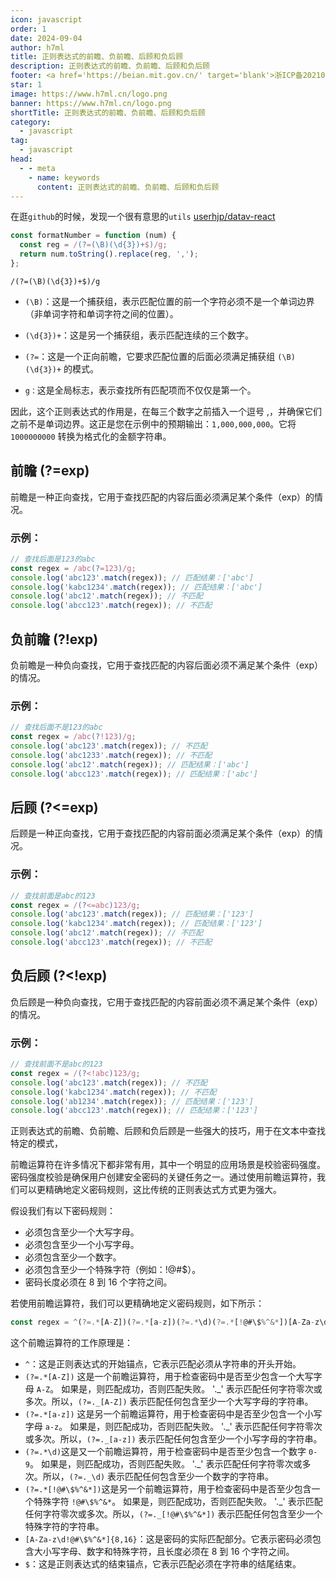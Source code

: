 ```yaml
---
icon: javascript
order: 1
date: 2024-09-04
author: h7ml
title: 正则表达式的前瞻、负前瞻、后顾和负后顾
description: 正则表达式的前瞻、负前瞻、后顾和负后顾
footer: <a href='https://beian.mit.gov.cn/' target='blank'>浙ICP备2021037683号-2</a>正则表达式的前瞻、负前瞻、后顾和负后顾
star: 1
image: https://www.h7ml.cn/logo.png
banner: https://www.h7ml.cn/logo.png
shortTitle: 正则表达式的前瞻、负前瞻、后顾和负后顾
category:
  - javascript
tag:
  - javascript
head:
  - - meta
    - name: keywords
      content: 正则表达式的前瞻、负前瞻、后顾和负后顾
---
```


在逛`github`的时候，发现一个很有意思的`utils` [userhjp/datav-react](https://github.com/userhjp/datav-react/blob/main/src/examples/widgets/echarts/pie/RosePie/preview.tsx#L34)

```ts
const formatNumber = function (num) {
  const reg = /(?=(\B)(\d{3})+$)/g;
  return num.toString().replace(reg, ',');
};
```

`/(?=(\B)(\d{3})+$)/g`

- `(\B)`：这是一个捕获组，表示匹配位置的前一个字符必须不是一个单词边界（非单词字符和单词字符之间的位置）。

- `(\d{3})+`：这是另一个捕获组，表示匹配连续的三个数字。

- `(?=`：这是一个正向前瞻，它要求匹配位置的后面必须满足捕获组 `(\B)(\d{3})+` 的模式。

- `g：`这是全局标志，表示查找所有匹配项而不仅仅是第一个。

因此，这个正则表达式的作用是，在每三个数字之前插入一个逗号 ,，并确保它们之前不是单词边界。这正是您在示例中的预期输出：`1,000,000,000`。它将 `1000000000` 转换为格式化的金额字符串。

## 前瞻 (?=exp)

前瞻是一种正向查找，它用于查找匹配的内容后面必须满足某个条件（exp）的情况。

### 示例：

```js
// 查找后面是123的abc
const regex = /abc(?=123)/g;
console.log('abc123'.match(regex)); // 匹配结果：['abc']
console.log('kabc1234'.match(regex)); // 匹配结果：['abc']
console.log('abc12'.match(regex)); // 不匹配
console.log('abcc123'.match(regex)); // 不匹配
```

## 负前瞻 (?!exp)

负前瞻是一种负向查找，它用于查找匹配的内容后面必须不满足某个条件（exp）的情况。

### 示例：

```js
// 查找后面不是123的abc
const regex = /abc(?!123)/g;
console.log('abc123'.match(regex)); // 不匹配
console.log('abc1233'.match(regex)); // 不匹配
console.log('abc12'.match(regex)); // 匹配结果：['abc']
console.log('abcc123'.match(regex)); // 匹配结果：['abc']
```

## 后顾 (?<=exp)

后顾是一种正向查找，它用于查找匹配的内容前面必须满足某个条件（exp）的情况。

### 示例：

```js
// 查找前面是abc的123
const regex = /(?<=abc)123/g;
console.log('abc123'.match(regex)); // 匹配结果：['123']
console.log('kabc1234'.match(regex)); // 匹配结果：['123']
console.log('abc12'.match(regex)); // 不匹配
console.log('abcc123'.match(regex)); // 不匹配
```

## 负后顾 (?<!exp)

负后顾是一种负向查找，它用于查找匹配的内容前面必须不满足某个条件（exp）的情况。

### 示例：

```js
// 查找前面不是abc的123
const regex = /(?<!abc)123/g;
console.log('abc123'.match(regex)); // 不匹配
console.log('kabc1234'.match(regex)); // 不匹配
console.log('ab1234'.match(regex)); // 匹配结果：['123']
console.log('abcc123'.match(regex)); // 匹配结果：['123']
```

正则表达式的前瞻、负前瞻、后顾和负后顾是一些强大的技巧，用于在文本中查找特定的模式，

前瞻运算符在许多情况下都非常有用，其中一个明显的应用场景是校验密码强度。密码强度校验是确保用户创建安全密码的关键任务之一。通过使用前瞻运算符，我们可以更精确地定义密码规则，这比传统的正则表达式方式更为强大。

假设我们有以下密码规则：

- 必须包含至少一个大写字母。
- 必须包含至少一个小写字母。
- 必须包含至少一个数字。
- 必须包含至少一个特殊字符（例如：!@#$）。
- 密码长度必须在 8 到 16 个字符之间。

若使用前瞻运算符，我们可以更精确地定义密码规则，如下所示：

```js
const regex = ^(?=.*[A-Z])(?=.*[a-z])(?=.*\d)(?=.*[!@#\$%^&*])[A-Za-z\d!@#\$%^&*]{8,16}$;
```

这个前瞻运算符的工作原理是：

- `^`：这是正则表达式的开始锚点，它表示匹配必须从字符串的开头开始。
- `(?=.*[A-Z])` 这是一个前瞻运算符，用于检查密码中是否至少包含一个大写字母 `A-Z`。 如果是，则匹配成功，否则匹配失败。 '._' 表示匹配任何字符零次或多次。所以，`(?=._[A-Z])` 表示匹配任何包含至少一个大写字母的字符串。
- `(?=.*[a-z])` 这是另一个前瞻运算符，用于检查密码中是否至少包含一个小写字母 `a-z`。 如果是，则匹配成功，否则匹配失败。 '._' 表示匹配任何字符零次或多次。所以，`(?=._[a-z])` 表示匹配任何包含至少一个小写字母的字符串。
- `(?=.*\d)`这是又一个前瞻运算符，用于检查密码中是否至少包含一个数字 `0-9`。 如果是，则匹配成功，否则匹配失败。 '._' 表示匹配任何字符零次或多次。所以，`(?=._\d)` 表示匹配任何包含至少一个数字的字符串。
- `(?=.*[!@#\$%^&*])`这是另一个前瞻运算符，用于检查密码中是否至少包含一个特殊字符 `!@#\$%^&*`。 如果是，则匹配成功，否则匹配失败。 '._' 表示匹配任何字符零次或多次。所以，`(?=._[!@#\$%^&*])` 表示匹配任何包含至少一个特殊字符的字符串。
- `[A-Za-z\d!@#\$%^&*]{8,16}`：这是密码的实际匹配部分。它表示密码必须包含大小写字母、数字和特殊字符，且长度必须在 8 到 16 个字符之间。
- `$`：这是正则表达式的结束锚点，它表示匹配必须在字符串的结尾结束。
